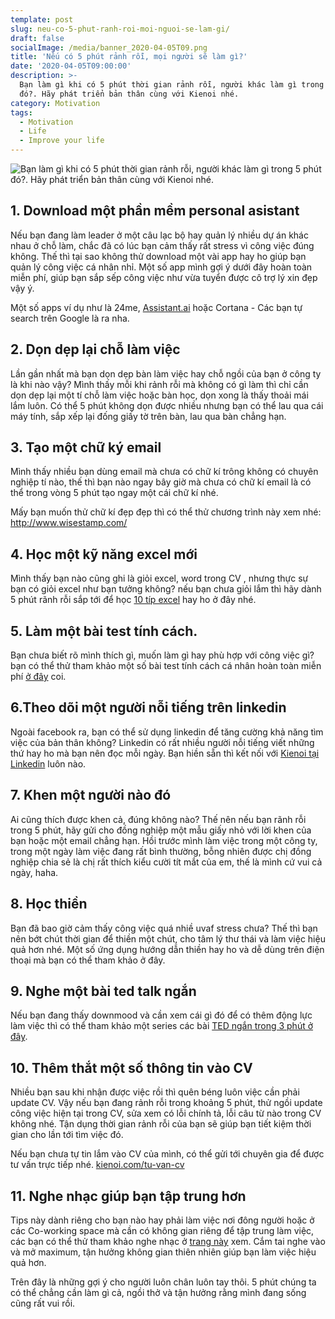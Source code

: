 ```yaml
---
template: post
slug: neu-co-5-phut-ranh-roi-moi-nguoi-se-lam-gi/
draft: false
socialImage: /media/banner_2020-04-05T09.png
title: 'Nếu có 5 phút rảnh rỗi, mọi người sẽ làm gì?'
date: '2020-04-05T09:00:00'
description: >-
  Bạn làm gì khi có 5 phút thời gian rảnh rỗi, người khác làm gì trong 5 phút
  đó?. Hãy phát triển bản thân cùng với Kienoi nhé.
category: Motivation
tags:
  - Motivation
  - Life
  - Improve your life
---
```

![ *Bạn làm gì khi có 5 phút thời gian rảnh rỗi, người khác làm gì trong 5 phút đó?. Hãy phát triển bản thân cùng với Kienoi nhé.*](/media/1.jpg " *Bạn làm gì khi có 5 phút thời gian rảnh rỗi, người khác làm gì trong 5 phút đó?. Hãy phát triển bản thân cùng với Kienoi nhé.*")

## 1. Download một phần mềm personal asistant

Nếu bạn đang làm leader ở một câu lạc bộ hay quản lý nhiều dự án khác nhau ở chỗ làm, chắc đã có lúc bạn cảm thấy rất stress vì công việc đúng không. Thế thì tại sao không thử download một vài app hay ho giúp bạn quản lý công việc cá nhân nhỉ. Một số app mình gợi ý dưới đây hoàn toàn miễn phí, giúp bạn sắp sếp công việc như vừa tuyển được cô trợ lý xin đẹp vậy ý.

Một số apps ví dụ như là 24me, [Assistant.ai](http://assistant.ai) hoặc Cortana - Các bạn tự search trên Google là ra nha.

## 2. Dọn dẹp lại chỗ làm việc

Lần gần nhất mà bạn dọn dẹp bàn làm việc hay chỗ ngồi của bạn ở công ty là khi nào vậy? Mình thấy mỗi khi rảnh rỗi mà không có gì làm thì chỉ cần dọn dẹp lại một tí chỗ làm việc hoặc bàn học, dọn xong là thấy thoải mái lắm luôn. Có thể 5 phút không dọn được nhiều nhưng bạn có thể lau qua cái máy tính, sắp xếp lại đống giấy tờ trên bàn, lau qua bàn chẳng hạn.

## 3. Tạo một chữ ký email

Mình thấy nhiều bạn dùng email mà chưa có chữ kí trông không có chuyên nghiệp tí nào, thế thì bạn nào ngay bây giờ mà chưa có chữ kí email là có thể trong vòng 5 phút tạo ngay một cái chữ kí nhé.

Mấy bạn muốn thử chữ kí đẹp đẹp thì có thể thử chương trình này xem nhé: http://www.wisestamp.com/

## 4. Học một kỹ năng excel mới

Mình thấy bạn nào cũng ghi là giỏi excel, word trong CV , nhưng thực sự bạn có giỏi excel như bạn tưởng không? nếu bạn chưa giỏi lắm thì hãy dành 5 phút rãnh rỗi sắp tới để học [10 típ excel](https://learn.filtered.com/blog/10-most-useful-microsoft-excel-tips) hay ho ở đây nhé.

## 5. Làm một bài test tính cách.

Bạn chưa biết rõ mình thích gì, muốn làm gì hay phù hợp với công việc gì? bạn có thể thử tham khảo một số bài test tính cách cá nhân hoàn toàn miễn phí [ở đây](https://www.topcv.vn/trac-nghiem-tinh-cach-mbti) coi. 

## 6.Theo dõi một người nỗi tiếng trên linkedin

Ngoài facebook ra, bạn có thể sử dụng linkedin để tăng cường khả năng tìm việc của bản thân không? Linkedin có rất nhiều người nỗi tiếng viết những thứ hay ho mà bạn nên đọc mỗi ngày. Bạn hiền sẵn thì kết nối với [Kienoi tại Linkedin](https://www.linkedin.com/in/kienoi/) luôn nào. 

## 7. Khen một người nào đó

Ai cũng thích được khen cả, đúng không nào? Thế nên nếu bạn rãnh rỗi trong 5 phút, hãy gửi cho đồng nghiệp một mẫu giấy nhỏ với lời khen của bạn hoặc một email chẳng hạn. Hồi trước mình làm việc trong một công ty, trong một ngày làm việc đang rất bình thường, bỗng nhiên được chị đồng nghiệp chia sẻ là chị rất thích kiểu cười tít mắt của em, thế là mình cứ vui cả ngày, haha.

## 8. Học thiền

Bạn đã bao giờ cảm thấy công việc quá nhiề uvaf stress chưa? Thế thì bạn nên bớt chút thời gian để thiền một chút, cho tâm lý thư thái và làm việc hiệu quả hơn nhé. Một số ứng dụng hướng dẫn thiền hay ho và dễ dùng trên điện thoại mà bạn có thể tham khảo ở đây.

## 9. Nghe một bài ted talk ngắn

Nếu bạn đang thấy downmood và cần xem cái gì đó để có thêm động lực làm việc thì có thể tham khảo một series các bài [TED ngắn trong 3 phút ở đây](https://www.ted.com/playlists/81/ted_in_3_minutes?fbclid=IwAR3gc1gcHYRL19uiNwOjeuIX2cTfajw6I8__-0-hdQ3gHQyTB5wMps44ckk).

## 10. Thêm thắt một số thông tin vào CV

Nhiều bạn sau khi nhận được việc rồi thì quên béng luôn việc cần phải update CV. Vậy nếu bạn đang rảnh rỗi trong khoảng 5 phút, thử ngồi update công việc hiện tại trong CV, sửa xem có lỗi chính tả, lỗi câu từ nào trong CV không nhé. Tận dụng thời gian rảnh rỗi của bạn sẽ giúp bạn tiết kiệm thời gian cho lần tới tìm việc đó.

Nếu bạn chưa tự tin lắm vào CV của mình, có thể gửi tới chuyên gia để được tư vấn trực tiếp nhé. [kienoi.com/tu-van-cv](/contact)

## 11. Nghe nhạc giúp bạn tập trung hơn

Tips này dành riêng cho bạn nào hay phải làm việc nơi đông người hoặc ở các Co-working space mà cần có không gian riêng để tập trung làm việc, các bạn có thể thử tham khảo nghe nhạc ở [trang này](https://l.facebook.com/l.php?u=https%3A%2F%2Fwww.noisli.com%2F%3Ffbclid%3DIwAR390ZXplo7FCS7fGaLychvoDaRfB8wVtUQfCERxMVSJfOpModNhHbLMXUg&h=AT07yL7Wpl3-7HN-z7nO_CvQkVy0kr2GrP6Ci7ptZXYGAnghQiOh5_b3-sLpJDxCUEqs1WkhNjHDpetavZB_VuQupYYmTnkcdBBhXdTI3_ZLhpGvm-7q0xj5UJdZUZo-eQnrRd4wzrzUXN4wDllpBQ) xem. Cắm tai nghe vào và mở maximum, tận hưởng không gian thiên nhiên giúp bạn làm việc hiệu quả hơn.

Trên đây là những gợi ý cho người luôn chân luôn tay thôi. 5 phút chúng ta có thể chẳng cần làm gì cả, ngồi thở và tận hưởng rằng mình đang sống cũng rất vui rồi.